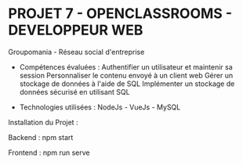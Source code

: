 # PROJET 7 - OPENCLASSROOMS - DEVELOPPEUR WEB

Groupomania - Réseau social d'entreprise

- Compétences évaluées :
Authentifier un utilisateur et maintenir sa session
Personnaliser le contenu envoyé à un client web
Gérer un stockage de données à l'aide de SQL
Implémenter un stockage de données sécurisé en utilisant SQL

- Technologies utilisées :
NodeJs - VueJs - MySQL

Installation du Projet :

Backend : npm start

Frontend : npm run serve
